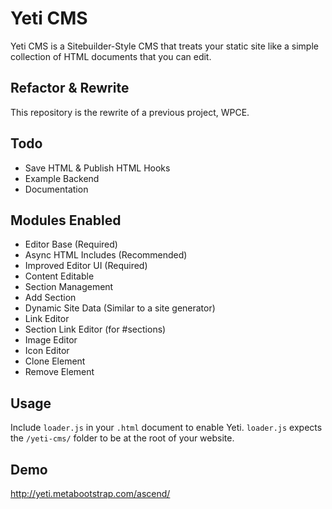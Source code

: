 # Yeti CMS
Yeti CMS is a Sitebuilder-Style CMS that treats your static site like a simple collection of HTML documents that you can edit.

## Refactor & Rewrite
This repository is the rewrite of a previous project, WPCE.

## Todo
- Save HTML & Publish HTML Hooks
- Example Backend
- Documentation

## Modules Enabled
- Editor Base (Required)
- Async HTML Includes (Recommended)
- Improved Editor UI (Required)
- Content Editable
- Section Management
- Add Section
- Dynamic Site Data (Similar to a site generator)
- Link Editor
- Section Link Editor (for #sections)
- Image Editor
- Icon Editor
- Clone Element
- Remove Element

## Usage
Include `loader.js` in your `.html` document to enable Yeti. `loader.js` expects the `/yeti-cms/` folder to be at the root of your website.

## Demo
http://yeti.metabootstrap.com/ascend/
